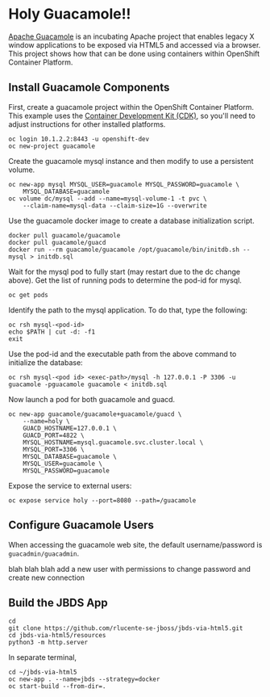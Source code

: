 # Holy Guacamole!!
[Apache Guacamole](https://guacamole.incubator.apache.org/) is an
incubating Apache project that enables legacy X window applications
to be exposed via HTML5 and accessed via a browser.  This project
shows how that can be done using containers within OpenShift Container
Platform.

## Install Guacamole Components
First, create a guacamole project within the OpenShift Container
Platform.  This example uses the [Container Development Kit
(CDK)](https://developers.redhat.com/products/cdk/overview/), so
you'll need to adjust instructions for other installed platforms.

    oc login 10.1.2.2:8443 -u openshift-dev
    oc new-project guacamole

Create the guacamole mysql instance and then modify to use a
persistent volume.

    oc new-app mysql MYSQL_USER=guacamole MYSQL_PASSWORD=guacamole \
        MYSQL_DATABASE=guacamole
    oc volume dc/mysql --add --name=mysql-volume-1 -t pvc \
        --claim-name=mysql-data --claim-size=1G --overwrite

Use the guacamole docker image to create a database initialization
script.

    docker pull guacamole/guacamole
    docker pull guacamole/guacd
    docker run --rm guacamole/guacamole /opt/guacamole/bin/initdb.sh --mysql > initdb.sql

Wait for the mysql pod to fully start (may restart due to the dc
change above).  Get the list of running pods to determine the pod-id
for mysql.

    oc get pods

Identify the path to the mysql application.  To do that, type the
following:

    oc rsh mysql-<pod-id>
    echo $PATH | cut -d: -f1
    exit

Use the pod-id and the executable path from the above command to
initialize the database:

    oc rsh mysql-<pod id> <exec-path>/mysql -h 127.0.0.1 -P 3306 -u guacamole -pguacamole guacamole < initdb.sql

Now launch a pod for both guacamole and guacd.

    oc new-app guacamole/guacamole+guacamole/guacd \
        --name=holy \
        GUACD_HOSTNAME=127.0.0.1 \
        GUACD_PORT=4822 \
        MYSQL_HOSTNAME=mysql.guacamole.svc.cluster.local \
        MYSQL_PORT=3306 \
        MYSQL_DATABASE=guacamole \
        MYSQL_USER=guacamole \
        MYSQL_PASSWORD=guacamole

Expose the service to external users:

    oc expose service holy --port=8080 --path=/guacamole

## Configure Guacamole Users
When accessing the guacamole web site, the default username/password
is `guacadmin/guacadmin`.

blah blah blah add a new user with permissions to change password and create new connection

## Build the JBDS App

    cd    
    git clone https://github.com/rlucente-se-jboss/jbds-via-html5.git
    cd jbds-via-html5/resources
    python3 -m http.server

In separate terminal,

    cd ~/jbds-via-html5
    oc new-app . --name=jbds --strategy=docker
    oc start-build --from-dir=.


